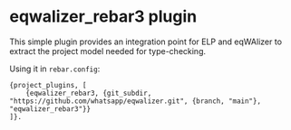 # eqwalizer_rebar3 plugin

This simple plugin provides an integration point for ELP and eqWAlizer
to extract the project model needed for type-checking.

Using it in `rebar.config`:

```
{project_plugins, [
    {eqwalizer_rebar3, {git_subdir, "https://github.com/whatsapp/eqwalizer.git", {branch, "main"}, "eqwalizer_rebar3"}}
]}.
```
